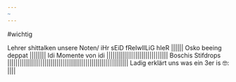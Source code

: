 ```yaml
---
~
---
```

#wichtig

Lehrer shittalken unsere Noten/ iHr sEiD fReIwIlLiG hIeR
|||||| 
Osko beeing deppat
||||||||
Idi Momente von idi
||||||||||||||||||||||||||||||
Boschis Stifdrops
|||||||||||||||||||||||||||||||||||||||||||||||||||||||||||
Ladig erklärt uns was ein 3er is 🤓:
||||